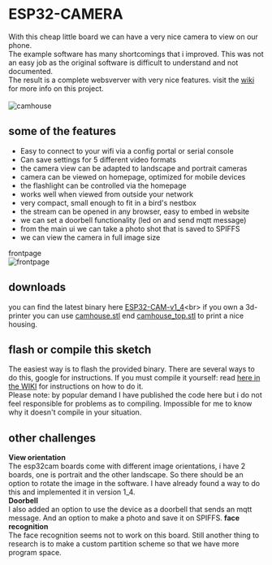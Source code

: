 # ESP32-CAMERA
With this cheap little board we can have a very nice camera to view on our phone. <br> 
The example software has many shortcomings that i improved. This was not an easy job as the original software is difficult to understand and not documented.<br>The result is a complete websverver with very nice features. visit the [wiki](https://github.com/patience4711/ESP32-CAMERA/wiki) for more info on this project.<br><br>
![camhouse](https://github.com/patience4711/ESP32-CAMERA/assets/12282915/22a264fe-db46-47ee-ad5b-8151959807ca)

## some of the features
- Easy to connect to your wifi via a config portal or serial console
- Can save settings for 5 different video formats
- the camera view can be adapted to landscape and portrait cameras
- camera can be viewed on homepage, optimized for mobile devices
- the flashlight can be controlled via the homepage
- works well when viewed from outside your network
- very compact, small enough to fit in a bird's nestbox
- the stream can be opened in any browser, easy to embed in website
- we can set a doorbell functionality (led on and send mqtt message)
- from the main ui we can take a photo shot that is saved to SPIFFS
- we can view the camera in full image size

frontpage<br>
![frontpage](https://github.com/patience4711/ESP32-CAMERA/assets/12282915/8f36c851-44fa-4af4-b76c-91c57271dad5)

   
## downloads
you can find the latest binary here [ESP32-CAM-v1_4]([https://github.com/patience4711/ESP32-CAMERA/blob/main/ESP32-CAM_v1_3.ino.esp32.bin](https://github.com/patience4711/ESP32-CAMERA/blob/main/ESP32-CAM_v1_4-exp.ino.esp32.bin))<br>
if you own a 3d-printer you can use [camhouse.stl](https://github.com/patience4711/ESP32-CAMERA/blob/main/camhouse.stl) end [camhouse_top.stl](https://github.com/patience4711/ESP32-CAMERA/blob/main/camhouse_TOP.stl) to print a nice housing.

## flash or compile this sketch
The easiest way is to flash the provided binary. There are several ways to do this, google for instructions.  If you must compile it yourself: read [here in the WIKI](https://github.com/patience4711/ESP32-CAMERA/wiki/compile) for instructions on how to do it.
<br>Please note: by popular demand I have published the code here but i do not feel responsible for problems as to compiling. Impossible for me to know why it doesn't compile in your situation.

## other challenges
**View orientation**<br>
The esp32cam boards come with different image orientations, i have 2 boards, one is portrait and the other landscape. So there should be an option to rotate the image in the software. I have already found a way to do this and implemented it in version 1_4.<br>
**Doorbell**<br>
I also added an option to use the device as a doorbell that sends an mqtt message. And an option to make a photo and save it on SPIFFS.
**face recognition**<br>
The face recognition seems not to work on this board. Still another thing to research is to make a custom partition scheme so that we have more program space.
